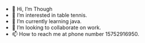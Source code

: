 - 👋 Hi, I’m Though
- 👀 I’m interested in table tennis.
- 🌱 I’m currently learning java.
- 💞️ I’m looking to collaborate on work.
- 📫 How to reach me at phone number 15752916950.

<!---
eventhough24772/eventhough24772 is a ✨ special ✨ repository because its `README.md` (this file) appears on your GitHub profile.
You can click the Preview link to take a look at your changes.
--->
